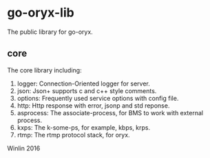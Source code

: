 # go-oryx-lib

The public library for go-oryx.

## core

The core library including:

1. logger: Connection-Oriented logger for server.
1. json: Json+ supports c and c++ style comments.
1. options: Frequently used service options with config file.
1. http: Http response with error, jsonp and std reponse.
1. asprocess: The associate-process, for BMS to work with external process.
1. kxps: The k-some-ps, for example, kbps, krps.
1. rtmp: The rtmp protocol stack, for oryx.

Winlin 2016
